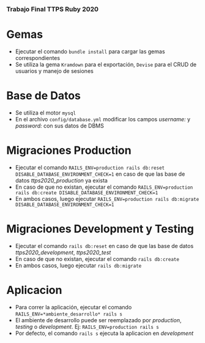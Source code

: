 ### Trabajo Final TTPS Ruby 2020

# Gemas
* Ejecutar el comando `bundle install` para cargar las gemas correspondientes
* Se utiliza la gema `Kramdown` para el exportación, `Devise` para el CRUD de usuarios y manejo de sesiones

# Base de Datos
* Se utiliza el motor `mysql`
* En el archivo `config/database.yml` modificar los campos *username:* y *password:* con sus datos de DBMS

# Migraciones Production
* Ejecutar el comando `RAILS_ENV=production rails db:reset DISABLE_DATABASE_ENVIRONMENT_CHECK=1` en caso de que las base de datos *ttps2020_production* ya exista
* En caso de que no existan, ejecutar el comando `RAILS_ENV=production rails db:create DISABLE_DATABASE_ENVIRONMENT_CHECK=1`
* En ambos casos, luego ejecutar `RAILS_ENV=production rails db:migrate DISABLE_DATABASE_ENVIRONMENT_CHECK=1`

# Migraciones Development y Testing
* Ejecutar el comando `rails db:reset` en caso de que las base de datos *ttps2020_development*, *ttps2020_test*
* En caso de que no existan, ejecutar el comando `rails db:create`
* En ambos casos, luego ejecutar `rails db:migrate`

# Aplicacion
* Para correr la aplicación, ejecutar el comando `RAILS_ENV=*ambiente_desarrollo* rails s` 
* El ambiente de desarrollo puede ser reemplazado por *production*, *testing* o *development*. Ej: `RAILS_ENV=production rails s`
* Por defecto, el comando `rails s` ejecuta la aplicacion en *development*